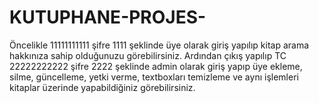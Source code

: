 # KUTUPHANE-PROJES-

Öncelikle 11111111111 şifre 1111 şeklinde üye olarak giriş yapılıp kitap arama hakkınıza sahip olduğunuzu görebilirsiniz. Ardından çıkış yapılıp TC 22222222222 şifre 2222 şeklinde admin olarak giriş yapıp üye ekleme, silme, güncelleme, yetki verme, textboxları temizleme ve aynı işlemleri kitaplar üzerinde yapabildiğiniz görebilirsiniz.
